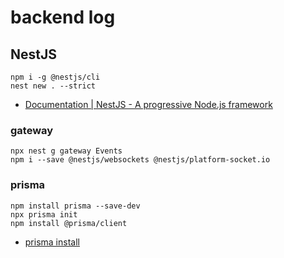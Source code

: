 # backend log

## NestJS

```shell
npm i -g @nestjs/cli
nest new . --strict
```

- [Documentation | NestJS - A progressive Node.js framework](https://docs.nestjs.com/)

### gateway

```shell
npx nest g gateway Events
npm i --save @nestjs/websockets @nestjs/platform-socket.io
```

### prisma

```shell
npm install prisma --save-dev
npx prisma init
npm install @prisma/client
```
- [prisma install](https://docs.nestjs.com/recipes/prisma)